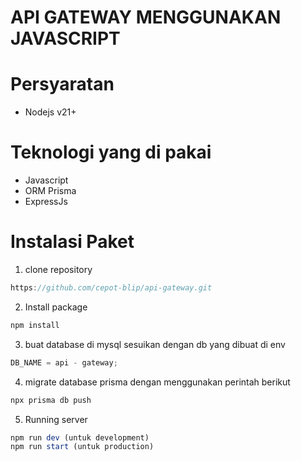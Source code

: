 # API GATEWAY MENGGUNAKAN JAVASCRIPT

# Persyaratan

- Nodejs v21+

# Teknologi yang di pakai

- Javascript
- ORM Prisma
- ExpressJs

# Instalasi Paket

1. clone repository

```javascript
https://github.com/cepot-blip/api-gateway.git
```

2. Install package

```javascript
npm install
```

3. buat database di mysql sesuikan dengan db yang dibuat di env

```javascript
DB_NAME = api - gateway;
```

4. migrate database prisma dengan menggunakan perintah berikut

```javascript
npx prisma db push
```

5. Running server

```javascript
npm run dev (untuk development)
npm run start (untuk production)
```
